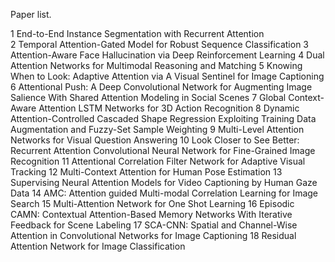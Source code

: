 Paper list.

1 End-to-End Instance Segmentation with Recurrent Attention \
2 Temporal Attention-Gated Model for Robust Sequence Classification
3 Attention-Aware Face Hallucination via Deep Reinforcement Learning
4 Dual Attention Networks for Multimodal Reasoning and Matching
5 Knowing When to Look: Adaptive Attention via A Visual Sentinel for Image Captioning
6 Attentional Push: A Deep Convolutional Network for Augmenting Image Salience With Shared Attention Modeling in Social Scenes
7 Global Context-Aware Attention LSTM Networks for 3D Action Recognition
8 Dynamic Attention-Controlled Cascaded Shape Regression Exploiting Training Data Augmentation and Fuzzy-Set Sample Weighting
9 Multi-Level Attention Networks for Visual Question Answering
10 Look Closer to See Better: Recurrent Attention Convolutional Neural Network for Fine-Grained Image Recognition
11 Attentional Correlation Filter Network for Adaptive Visual Tracking
12 Multi-Context Attention for Human Pose Estimation
13 Supervising Neural Attention Models for Video Captioning by Human Gaze Data
14 	AMC: Attention guided Multi-modal Correlation Learning for Image Search
15 Multi-Attention Network for One Shot Learning
16 Episodic CAMN: Contextual Attention-Based Memory Networks With Iterative Feedback for Scene Labeling
17 SCA-CNN: Spatial and Channel-Wise Attention in Convolutional Networks for Image Captioning
18 Residual Attention Network for Image Classification
